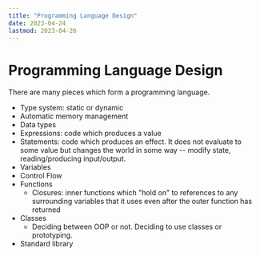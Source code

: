 ```yaml
---
title: "Programming Language Design"
date: 2023-04-24
lastmod: 2023-04-26
---
```

# Programming Language Design
There are many pieces which form a programming language.
- Type system: static or dynamic
- Automatic memory management
- Data types
- Expressions: code which produces a value
- Statements: code which produces an effect. It does not evaluate to some value but changes the world in some way -- modify state, reading/producing input/output.
- Variables
- Control Flow
- Functions
	- Closures: inner functions which "hold on" to references to any surrounding variables that it uses even after the outer function has returned
- Classes
	- Deciding between OOP or not. Deciding to use classes or prototyping.
- Standard library

